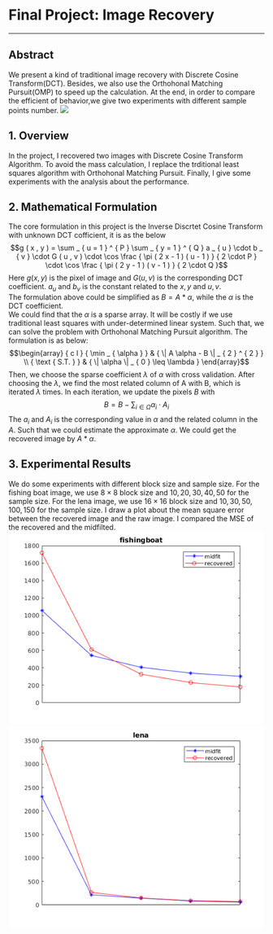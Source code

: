 # Final Project: Image Recovery 
---

## Abstract
We present a kind of traditional image recovery with Discrete Cosine Transform(DCT). Besides, we also use the Orthohonal Matching Pursuit(OMP) to speed up the calculation. At the end, in order to compare the efficient of behavior,we give two experiments with different sample points number.
![](./image/all.jpg)
## 1. Overview
In the project, I recovered two images with Discrete Cosine Transform Algorithm. To avoid the mass calculation, I replace the trditional least squares algorithm with Orthohonal Matching Pursuit. Finally, I give some experiments with the analysis about the performance.
## 2. Mathematical Formulation
The core formulation in this project is the Inverse Discrtet Cosine Transform with unknown DCT cofficient, it is as the below
$$g ( x , y ) = \sum _ { u = 1 } ^ { P } \sum _ { y = 1 } ^ { Q } a _ { u } \cdot b _ { v } \cdot G ( u , v ) \cdot \cos \frac { \pi ( 2 x - 1 ) ( u - 1 ) } { 2 \cdot P } \cdot \cos \frac { \pi ( 2 y - 1 ) ( v - 1 ) } { 2 \cdot Q }$$
Here $g(x,y)$ is the pixel of image and $G(u,v)$ is the corresponding DCT coefficient. $a_u$ and $b_v$ is the constant related to the $x,y$ and $u,v$.  
The formulation above could be simplified as $B = A * \alpha$, while the $\alpha$ is the DCT coefficient.  
We could find that the $\alpha$ is a sparse array. It will be costly if we use traditional least squares with under-determined linear system. Such that, we can solve the problem with Orthohonal Matching Pursuit algorithm. The formulation is as below:
$$\begin{array} { c l } { \min _ { \alpha } } & { \| A \alpha - B \| _ { 2 } ^ { 2 } } \\ { \text { S.T. } } & { \| \alpha \| _ { 0 } \leq \lambda } \end{array}$$
Then, we choose the sparse coefficient $\lambda$ of $\alpha$ with cross validation. After choosing the $\lambda$, we find the most related column of A with B, which is iterated $\lambda$ times. In each iteration, we update the pixels $B$ with 
$$B = B - \sum _ { i \in \Omega } \alpha _ { i } \cdot A _ { i }$$
The $a_i$ and $A_i$ is the corresponding value in $\alpha$ and the  related column in the $A$. Such that we could estimate the approximate $\alpha$. We could get the recovered image by $A*\alpha$.
## 3. Experimental Results
We do some experiments with different block size and sample size. For the fishing boat image, we use $8\times8$ block size and $10,20,30,40,50$ for the sample size. For the lena image, we use $16\times16$ block size and $10,30,50,100,150$ for the sample size. I draw a plot about the mean square error between the recovered image and the raw image. I compared the MSE of the recovered and the midfilted.
![](./image/fb.bmp)
![](./image/le.bmp)
